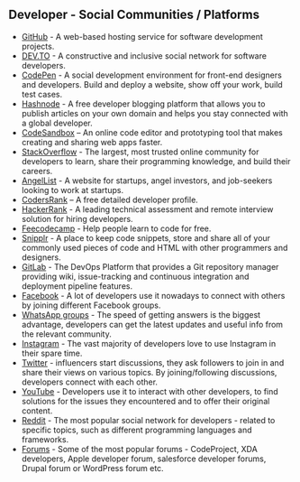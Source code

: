 
## Developer - Social Communities / Platforms ##

- [GitHub](https://github.com/) - A web-based hosting service for software development projects. <br />
- [DEV.TO](https://dev.to/) - A constructive and inclusive social network for software developers. <br />
- [CodePen](https://codepen.io/) - A social development environment for front-end designers and developers. Build and deploy a website, show off your work, build test cases. <br />
- [Hashnode](https://hashnode.com/) - A free developer blogging platform that allows you to publish articles on your own domain and helps you stay connected with a global developer. <br />
- [CodeSandbox](https://codesandbox.io/) – An online code editor and prototyping tool that makes creating and sharing web apps faster. <br />
- [StackOverflow](https://stackoverflow.com/) - The largest, most trusted online community for developers to learn, share their programming knowledge, and build their careers. <br />
- [AngelList](https://angel.co/) - A website for startups, angel investors, and job-seekers looking to work at startups. <br />
- [CodersRank](https://codersrank.io/) – A free detailed developer profile. <br />
- [HackerRank](https://www.hackerrank.com/) - A leading technical assessment and remote interview solution for hiring developers. <br />
- [Feecodecamp](https://www.freecodecamp.org/) - Help people learn to code for free. <br />
- [Snipplr](https://snipplr.com/) - A place to keep code snippets, store and share all of your commonly used pieces of code and HTML with other programmers and designers. <br />
- [GitLab](https://about.gitlab.com/) - The DevOps Platform that provides a Git repository manager providing wiki, issue-tracking and continuous integration and deployment pipeline features. <br />
- [Facebook](https://www.facebook.com/groups/fbdevelopers/) - A lot of developers use it nowadays to connect with others by joining different Facebook groups. <br />
- [WhatsApp groups](https://whatsapp.com/) - The speed of getting answers is the biggest advantage, developers can get the latest updates and useful info from the relevant community. <br />
- [Instagram](https://www.instagram.com/developergroup.in) - The vast majority of developers love to use Instagram in their spare time. <br /> 
- [Twitter](https://followerwonk.com/) -  influencers start discussions, they ask followers to join in and share their views on various topics. By joining/following discussions, developers connect with each other. <br /> 
- [YouTube](https://developers.google.com/youtube) - Developers use it to interact with other developers, to find solutions for the issues they encountered and to offer their original content. <br />
- [Reddit](https://www.reddit.com/) - The most popular social network for developers - related to specific topics, such as different programming languages and frameworks. <br />
- [Forums](https://developer.apple.com/forums/) - Some of the most popular forums - CodeProject, XDA developers, Apple developer forum, salesforce developer forums, Drupal forum or WordPress forum etc. <br />








